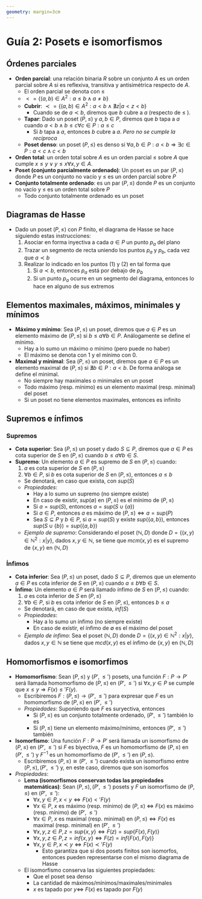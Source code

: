 ```yaml
---
geometry: margin=3cm
---
```


# Guía 2: Posets e isomorfismos

## Órdenes parciales

- **Orden parcial**: una relación binaria $R$ sobre un conjunto $A$ es un orden parcial sobre $A$ si es reflexiva, transitiva y antisimétrica respecto de $A$.
  - El orden parcial se denota con $\leq$
  - $<=\{(a,b)\in A^2:a\leq b\wedge a\neq b\}$
  - **Cubrir**: $\prec=\{(a,b)\in A^2:a< b\wedge\nexists z|a< z< b\}$
    - Cuando se de $a\prec b$, diremos que $b$ cubre a $a$ (respecto de $\leq$ ).
  - **Tapar**: Dado un poset $(P,\leq)$ y $a,b\in P$, diremos que $b$ tapa a $a$ cuando $a< b\wedge b\leq c\forall c\in P:a\leq c$
    - Si $b$ tapa a $a$, entonces $b$ cubre a $a$. _Pero no se cumple la recíproca_
  - **Poset denso**: un poset $(P,\leq)$ es denso si $\forall a,b\in P:a< b\Rightarrow\exists c\in P:a< c\wedge c< b$
- **Orden total**: un orden total sobre $A$ es un orden parcial $\leq$ sobre $A$ que cumple $x\leq y\lor y\leq x\forall x,y\in A$.
- **Poset (conjunto parcialmente ordenado)**: Un poset es un par $(P,\leq)$ donde $P$ es un conjunto no vacío y $\leq$ es un orden parcial sobre $P$
- **Conjunto totalmente ordenado**: es un par $(P,\leq)$ donde $P$ es un conjunto no vacío y $\leq$ es un orden total sobre $P$
  - Todo conjunto totalmente ordenado es un poset

## Diagramas de Hasse

- Dado un poset $(P,\leq)$ con $P$ finito, el diagrama de Hasse se hace siguiendo estas instrucciones:
  1. Asociar en forma inyectiva a cada $a\in P$ un punto $p_a$ del plano
  2. Trazar un segmento de recta uniendo los puntos $p_a$ y $p_b$, cada vez que $a\prec b$
  3. Realizar lo indicado en los puntos (1) y (2) en tal forma que
     1. Si $a\prec b$, entonces $p_a$ está por debajo de $p_b$
     2. Si un punto $p_a$ ocurre en un segmento del diagrama, entonces lo hace en alguno de sus extremos

## Elementos maximales, máximos, minimales y mínimos

- **Máximo y mínimo**: Sea $(P,\leq)$ un poset, diremos que $a\in P$ es un elemento máximo de $(P,\leq)$ si $b\leq a\forall b\in P$. Análogamente se define el mínimo.
  - Hay a lo sumo un máximo o mínimo (pero puede no haber)
  - El máximo se denota con $1$ y el mínimo con $0$.
- **Maximal y minimal**: Sea $(P,\leq)$ un poset, diremos que $a\in P$ es un elemento maximal de $(P,\leq)$ si $\nexists b\in P:a< b$. De forma análoga se define el minimal.
  - No siempre hay maximales o minimales en un poset
  - Todo máximo (resp. mínimo) es un elemento maximal (resp. minimal) del poset
  - Si un poset no tiene elementos maximales, entonces es infinito

## Supremos e ínfimos

### Supremos

- **Cota superior**: Sea $(P,\leq)$ un poset y dado $S\subseteq P$, diremos que $a\in P$ es cota superior de $S$ en $(P,\leq)$ cuando $b\leq a\forall b\in S$.
- **Supremo**: Un elemento $a\in P$ es supremo de $S$ en $(P,\leq)$ cuando:
  1. $a$ es cota superior de $S$ en $(P,\leq)$
  2. $\forall b\in P$, si $b$ es cota superior de $S$ en $(P,\leq)$, entonces $a\leq b$
  - Se denotará, en caso que exista, con $sup(S)$
  - _Propiedades_:
    - Hay a lo sumo un supremo (no siempre existe)
    - En caso de existir, $sup(\emptyset)$ en $(P,\leq)$ es el mínimo de $(P,\leq)$
    - Si $a=sup(S)$, entonces $a=sup(S\cup\{a\})$
    - Si $a\in P$, entonces $a$ es máximo de $(P,\leq)\iff a=sup(P)$
    - Sea $S\subseteq P$ y $b\in P$, si $a=sup(S)$ y existe $sup(\{a,b\})$, entonces $sup(S\cup\{b\})=sup(\{a,b\})$
  - _Ejemplo de supremo_: Considerando el poset $(\mathbb{N},D)$ donde $D=\{(x,y)\in\mathbb{N}^2:x|y\}$, dados $x,y\in\mathbb{N}$, se tiene que $mcm(x,y)$ es el supremo de $\{x,y\}$ en $(\mathbb{N}, D)$

### Ínfimos

- **Cota inferior**: Sea $(P,\leq)$ un poset, dado $S\subseteq P$, diremos que un elemento $a\in P$ es cota inferior de $S$ en $(P,\leq)$ cuando $a\leq b\forall b\in S$.
- **Ínfimo**: Un elemento $a\in P$ será llamado ínfimo de $S$ en $(P,\leq)$ cuando:
  1. $a$ es cota inferior de $S$ en $(P,\leq)$
  2. $\forall b\in P$, si $b$ es cota inferior de $S$ en $(P,\leq)$, entonces $b\leq a$
  - Se denotará, en caso de que exista, $inf(S)$
  - _Propiedades_:
    - Hay a lo sumo un ínfimo (no siempre existe)
    - En caso de existir, el ínfimo de $\emptyset$ es el máximo del poset
  - _Ejemplo de ínfimo_: Sea el poset $(\mathbb{N}, D)$ donde $D=\{(x,y)\in\mathbb{N}^2:x|y\}$, dados $x,y\in\mathbb{N}$ se tiene que $mcd(x,y)$ es el ínfimo de $\{x,y\}$ en $(\mathbb{N}, D)$

## Homomorfismos e isomorfimos

- **Homomorfismo**: Sean $(P,\leq)$ y $(P',\leq')$ posets, una función $F:P\to P'$ será llamada homomorfismo de $(P,\leq)$ en $(P',\leq')$ si $\forall x,y\in P$ se cumple que $x\leq y\Rightarrow F(x)\leq' F(y)$.
  - Escribiremos $F:(P,\leq)\to(P',\leq')$ para expresar que $F$ es un homomorfismo de $(P,\leq)$ en $(P',\leq')$
  - _Propiedades_: Suponiendo que $F$ es suryectiva, entonces
    - Si $(P,\leq)$ es un conjunto totalmente ordenado, $(P',\leq')$ también lo es
    - Si $(P,\leq)$ tiene un elemento máximo/mínimo, entonces $(P',\leq')$ también
- **Isomorfismo**: Una función $F:P\to P'$ será llamada un isomorfismo de $(P,\leq)$ en $(P',\leq')$ si $F$ es biyectiva, $F$ es un homomorfismo de $(P,\leq)$ en $(P',\leq')$ y $F^{-1}$ es un homomorfismo de $(P',\leq')$ en $(P,\leq)$.
  - Escribiremos $(P,\leq)\cong (P',\leq')$ cuando exista un isomorfismo entre $(P,\leq), (P',\leq')$ y, en este caso, diremos que son isomorfos
- _Propiedades_:
  - **Lema (isomorfismos conservan todas las propiedades matemáticas)**: Sean $(P,\leq),(P',\leq')$ posets y $F$ un isomorfismo de $(P,\leq)$ en $(P',\leq')$:
    - $\forall x,y\in P, x< y\iff F(x)<' F(y)$
    - $\forall x\in P$, $x$ es máximo (resp. mínimo) de $(P,\leq)$ $\iff$ $F(x)$ es máximo (resp. mínimo) de $(P',\leq')$
    - $\forall x\in P$, $x$ es maximal (resp. minimal) en $(P,\leq)\iff F(x)$ es maximal (resp. minimal) en $(P',\leq')$
    - $\forall x,y,z\in P,z=sup\{x,y\}\iff F(z)=sup\{F(x),F(y)\}$
    - $\forall x,y,z\in P,z=inf\{x,y\}\iff F(z)=inf\{F(x),F(y)\}$
    - $\forall x,y\in P,x\prec y\iff F(x)\prec' F(y)$
      - Esto garantiza que si dos posets finitos son isomorfos, entonces pueden representarse con el mismo diagrama de Hasse
  - El isomorfismo conserva las siguientes propiedades:
    - Que el poset sea denso
    - La cantidad de máximos/mínimos/maximales/minimales
    - $x$ es tapado por $y\iff$ $F(x)$ es tapado por $F(y)$
